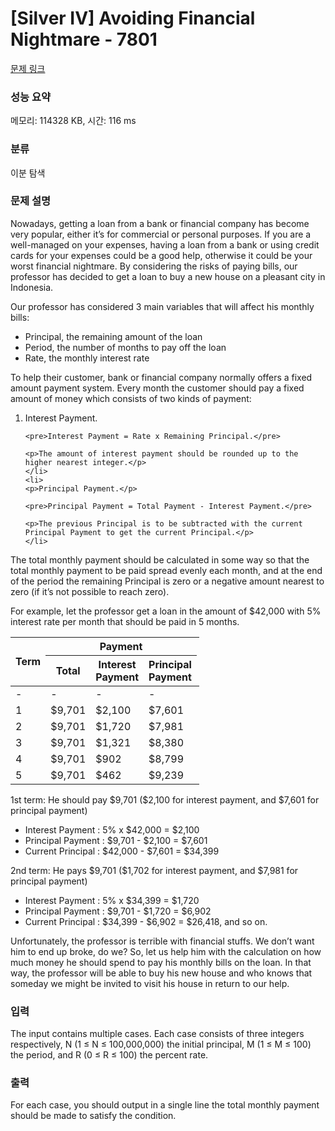 # [Silver IV] Avoiding Financial Nightmare - 7801 

[문제 링크](https://www.acmicpc.net/problem/7801) 

### 성능 요약

메모리: 114328 KB, 시간: 116 ms

### 분류

이분 탐색

### 문제 설명

<p>Nowadays, getting a loan from a bank or financial company has become very popular, either it’s for commercial or personal purposes. If you are a well-managed on your expenses, having a loan from a bank or using credit cards for your expenses could be a good help, otherwise it could be your worst financial nightmare. By considering the risks of paying bills, our professor has decided to get a loan to buy a new house on a pleasant city in Indonesia.</p>

<p>Our professor has considered 3 main variables that will affect his monthly bills:</p>

<ul>
	<li>Principal, the remaining amount of the loan</li>
	<li>Period, the number of months to pay off the loan</li>
	<li>Rate, the monthly interest rate</li>
</ul>

<p>To help their customer, bank or financial company normally offers a fixed amount payment system. Every month the customer should pay a fixed amount of money which consists of two kinds of payment:</p>

<ol>
	<li>
	<p>Interest Payment.</p>

	<pre>Interest Payment = Rate x Remaining Principal.</pre>

	<p>The amount of interest payment should be rounded up to the higher nearest integer.</p>
	</li>
	<li>
	<p>Principal Payment.</p>

	<pre>Principal Payment = Total Payment - Interest Payment.</pre>

	<p>The previous Principal is to be subtracted with the current Principal Payment to get the current Principal.</p>
	</li>
</ol>

<p>The total monthly payment should be calculated in some way so that the total monthly payment to be paid spread evenly each month, and at the end of the period the remaining Principal is zero or a negative amount nearest to zero (if it’s not possible to reach zero).</p>

<p>For example, let the professor get a loan in the amount of <span>$</span>42,000 with 5% interest rate per month that should be paid in 5 months.</p>

<table class="table table-bordered" style="width:60%">
	<thead>
		<tr>
			<th rowspan="2">Term</th>
			<th colspan="3">Payment</th>
			<th rowspan="2">Principal</th>
		</tr>
		<tr>
			<th>Total</th>
			<th>Interest Payment</th>
			<th>Principal Payment</th>
		</tr>
	</thead>
	<tbody>
		<tr>
			<td>-</td>
			<td>-</td>
			<td>-</td>
			<td>-</td>
			<td><span>$</span>42,000</td>
		</tr>
		<tr>
			<td>1</td>
			<td><span>$</span>9,701</td>
			<td><span>$</span>2,100</td>
			<td><span>$</span>7,601</td>
			<td><span>$</span>34,399</td>
		</tr>
		<tr>
			<td>2</td>
			<td><span>$</span>9,701</td>
			<td><span>$</span>1,720</td>
			<td><span>$</span>7,981</td>
			<td><span>$</span>26,418</td>
		</tr>
		<tr>
			<td>3</td>
			<td><span>$</span>9,701</td>
			<td><span>$</span>1,321</td>
			<td><span>$</span>8,380</td>
			<td><span>$</span>18,038</td>
		</tr>
		<tr>
			<td>4</td>
			<td><span>$</span>9,701</td>
			<td><span>$</span>902</td>
			<td><span>$</span>8,799</td>
			<td><span>$</span>9,239</td>
		</tr>
		<tr>
			<td>5</td>
			<td><span>$</span>9,701</td>
			<td><span>$</span>462</td>
			<td><span>$</span>9,239</td>
			<td><span>$</span>0</td>
		</tr>
	</tbody>
</table>

<p>1st term: He should pay <span>$</span>9,701 (<span>$</span>2,100 for interest payment, and <span>$</span>7,601 for principal payment)</p>

<ul>
	<li>Interest Payment    : 5% x <span>$</span>42,000    = <span>$</span>2,100</li>
	<li>Principal Payment    : <span>$</span>9,701 - <span>$</span>2,100    = <span>$</span>7,601</li>
	<li>Current Principal    : <span>$</span>42,000 - <span>$</span>7,601    = <span>$</span>34,399</li>
</ul>

<p>2nd term: He pays <span>$</span>9,701 (<span>$</span>1,702 for interest payment, and <span>$</span>7,981 for principal payment)</p>

<ul>
	<li>Interest Payment    : 5% x <span>$</span>34,399    = <span>$</span>1,720</li>
	<li>Principal Payment    : <span>$</span>9,701 - <span>$</span>1,720    = <span>$</span>6,902</li>
	<li>Current Principal    : <span>$</span>34,399 - <span>$</span>6,902    = <span>$</span>26,418,      and so on.</li>
</ul>

<p>Unfortunately, the professor is terrible with financial stuffs. We don’t want him to end up broke, do we? So, let us help him with the calculation on how much money he should spend to pay his monthly bills on the loan. In that way, the professor will be able to buy his new house and who knows that someday we might be invited to visit his house in return to our help.</p>

### 입력 

 <p>The input contains multiple cases. Each case consists of three integers respectively, N (1 ≤ N ≤ 100,000,000) the initial principal, M (1 ≤ M ≤ 100) the period, and R (0 ≤ R ≤ 100) the percent rate.</p>

### 출력 

 <p>For each case, you should output in a single line the total monthly payment should be made to satisfy the condition.</p>

